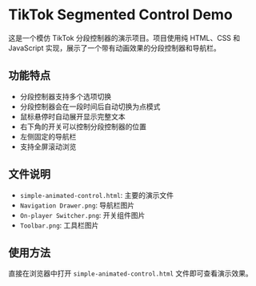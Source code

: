 # TikTok Segmented Control Demo

这是一个模仿 TikTok 分段控制器的演示项目。项目使用纯 HTML、CSS 和 JavaScript 实现，展示了一个带有动画效果的分段控制器和导航栏。

## 功能特点

- 分段控制器支持多个选项切换
- 分段控制器会在一段时间后自动切换为点模式
- 鼠标悬停时自动展开显示完整文本
- 右下角的开关可以控制分段控制器的位置
- 左侧固定的导航栏
- 支持全屏滚动浏览

## 文件说明

- `simple-animated-control.html`: 主要的演示文件
- `Navigation Drawer.png`: 导航栏图片
- `On-player Switcher.png`: 开关组件图片
- `Toolbar.png`: 工具栏图片

## 使用方法

直接在浏览器中打开 `simple-animated-control.html` 文件即可查看演示效果。